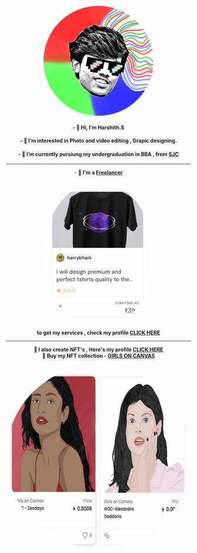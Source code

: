 <p align="center">
  <a href="https://opensea.io/HarryCharan"><img height="300" width="300" style="border-radius:100%" src="/mylogo.png" ></a>

<p align="center"> 
<h4 align="center">- 👋 Hi, I’m Harshith.S</h4>
<h4 align="center">- 👀 I’m interested in Photo and video editing , Grapic designing.</h4>
<h4 align="center">- 🌱 I’m currently pursiung my undergraduation in BBA , from <a href="https://www.sjc.ac.in/">SJC</a> </h4>
</p>

</p>

---

<P align="center">
  - <b>💼 I'm a <a href="https://www.fiverr.com/harrybhai4">Freelancer</a></b><br><br>
  <a href="https://www.fiverr.com/harrybhai4"><img height="400" width="300" style="border-radius:100%" src="/Screenshot 2022-02-19 at 9.48.46 AM.png" ></a><br>
  <b>to get my services , check my profile <a href="https://www.fiverr.com/harrybhai4">CLICK HERE</a></b>
  </p>
 
 ---

<p align="center">
<b>  🎨 I also create NFT's , Here's my profile <a href="https://opensea.io/HarryCharan">CLICK HERE</a></b><br>
<b> 🤑 Buy my NFT collection - <a href="https://opensea.io/collection/goc-by-harry">GIRLS ON CANVAS</a></b><br><br>
  <a href="https://opensea.io/collection/goc-by-harry"><img height="500" width="800" style="border-radius:100%" src="/Screenshot 2022-02-19 at 12.02.21 PM.png"></a>
 </p> 
<!---
HarryC44/HarryC44 is a ✨ special ✨ repository because its `README.md` (this file) appears on your GitHub profile.
You can click the Preview link to take a look at your changes.
--->
